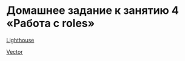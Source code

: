 # Домашнее задание к занятию 4 «Работа с roles»

[Lighthouse](https://github.com/Dimarkle/DevOps/tree/main/%D0%A0%D0%B0%D0%B1%D0%BE%D1%82%D0%B0%20%D1%81%20%D1%80%D0%BE%D0%BB%D1%8C%D1%8E.md/lighthouse-role)

[Vector](https://github.com/Dimarkle/DevOps/tree/main/%D0%A0%D0%B0%D0%B1%D0%BE%D1%82%D0%B0%20%D1%81%20%D1%80%D0%BE%D0%BB%D1%8C%D1%8E.md/vector-role)
